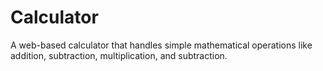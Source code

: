 # Calculator
A web-based calculator that handles simple mathematical operations like addition, subtraction, multiplication, and subtraction.
